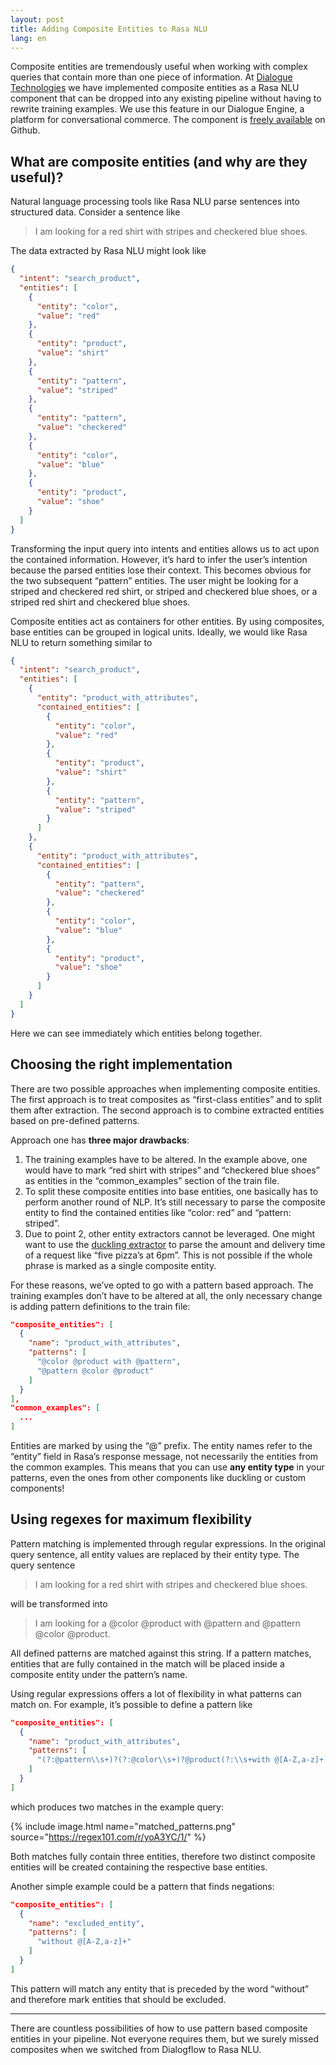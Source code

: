 ```yaml
---
layout: post
title: Adding Composite Entities to Rasa NLU
lang: en
---
```


Composite entities are tremendously useful when working with complex queries that contain more than one piece of information. At [Dialogue Technologies](https://www.dialogue-technologies.com/) we have implemented composite entities as a Rasa NLU component that can be dropped into any existing pipeline without having to rewrite training examples. We use this feature in our Dialogue Engine, a platform for conversational commerce. The component is [freely available](https://github.com/BeWe11/rasa_composite_entities) on Github.

## What are composite entities (and why are they useful)?

Natural language processing tools like Rasa NLU parse sentences into structured data. Consider a sentence like

> I am looking for a red shirt with stripes and checkered blue shoes.

The data extracted by Rasa NLU might look like
```json
{
  "intent": "search_product",
  "entities": [
    {
      "entity": "color",
      "value": "red"
    },
    {
      "entity": "product",
      "value": "shirt"
    },
    {
      "entity": "pattern",
      "value": "striped"
    },
    {
      "entity": "pattern",
      "value": "checkered"
    },
    {
      "entity": "color",
      "value": "blue"
    },
    {
      "entity": "product",
      "value": "shoe"
    }
  ]
}
```
Transforming the input query into intents and entities allows us to act upon the contained information. However, it’s hard to infer the user’s intention because the parsed entities lose their context. This becomes obvious for the two subsequent “pattern” entities. The user might be looking for a striped and checkered red shirt, or striped and checkered blue shoes, or a striped red shirt and checkered blue shoes.

Composite entities act as containers for other entities. By using composites, base entities can be grouped in logical units. Ideally, we would like Rasa NLU to return something similar to
```json
{
  "intent": "search_product",
  "entities": [
    {
      "entity": "product_with_attributes",
      "contained_entities": [
        {
          "entity": "color",
          "value": "red"
        },
        {
          "entity": "product",
          "value": "shirt"
        },
        {
          "entity": "pattern",
          "value": "striped"
        }
      ]
    },
    {
      "entity": "product_with_attributes",
      "contained_entities": [
        {
          "entity": "pattern",
          "value": "checkered"
        },
        {
          "entity": "color",
          "value": "blue"
        },
        {
          "entity": "product",
          "value": "shoe"
        }
      ]
    }
  ]
}
```
Here we can see immediately which entities belong together.

## Choosing the right implementation

There are two possible approaches when implementing composite entities. The first approach is to treat composites as “first-class entities” and to split them after extraction. The second approach is to combine extracted entities based on pre-defined patterns.

Approach one has **three major drawbacks**:

1. The training examples have to be altered. In the example above, one would have to mark “red shirt with stripes” and “checkered blue shoes” as entities in the “common_examples” section of the train file.
2. To split these composite entities into base entities, one basically has to perform another round of NLP. It’s still necessary to parse the composite entity to find the contained entities like “color: red” and “pattern: striped”.
3. Due to point 2, other entity extractors cannot be leveraged. One might want to use the [duckling extractor](https://rasa.com/docs/nlu/components/#ner-duckling-http) to parse the amount and delivery time of a request like “five pizza’s at 6pm”. This is not possible if the whole phrase is marked as a single composite entity.

For these reasons, we’ve opted to go with a pattern based approach. The training examples don’t have to be altered at all, the only necessary change is adding pattern definitions to the train file:
```json
"composite_entities": [
  {
    "name": "product_with_attributes",
    "patterns": [
      "@color @product with @pattern",
      "@pattern @color @product"
    ]
  }
],
"common_examples": [
  ...
]
```
Entities are marked by using the “@” prefix. The entity names refer to the “entity” field in Rasa’s response message, not necessarily the entities from the common examples. This means that you can use **any entity type** in your patterns, even the ones from other components like duckling or custom components!

## Using regexes for maximum flexibility

Pattern matching is implemented through regular expressions. In the original query sentence, all entity values are replaced by their entity type. The query sentence

> I am looking for a red shirt with stripes and checkered blue shoes.

will be transformed into

> I am looking for a @color @product with @pattern and @pattern @color @product.

All defined patterns are matched against this string. If a pattern matches, entities that are fully contained in the match will be placed inside a composite entity under the pattern’s name.

Using regular expressions offers a lot of flexibility in what patterns can match on. For example, it’s possible to define a pattern like
```json
"composite_entities": [
  {
    "name": "product_with_attributes",
    "patterns": [
      "(?:@pattern\\s+)?(?:@color\\s+)?@product(?:\\s+with @[A-Z,a-z]+)?"
    ]
  }
]
```
which produces two matches in the example query:

{% include image.html name="matched_patterns.png" source="https://regex101.com/r/yoA3YC/1/" %}

Both matches fully contain three entities, therefore two distinct composite
entities will be created containing the respective base entities.

Another simple example could be a pattern that finds negations:
```json
"composite_entities": [
  {
    "name": "excluded_entity",
    "patterns": [
      "without @[A-Z,a-z]+"
    ]
  }
]
```
This pattern will match any entity that is preceded by the word “without” and therefore mark entities that should be excluded.

---

There are countless possibilities of how to use pattern based composite entities in your pipeline. Not everyone requires them, but we surely missed composites when we switched from Dialogflow to Rasa NLU.
